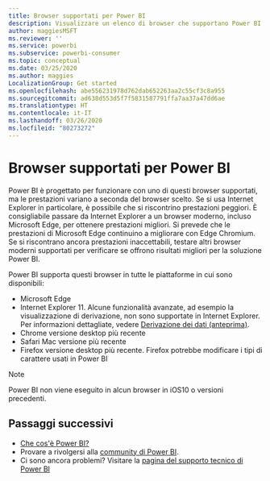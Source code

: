 ```yaml
---
title: Browser supportati per Power BI
description: Visualizzare un elenco di browser che supportano Power BI
author: maggiesMSFT
ms.reviewer: ''
ms.service: powerbi
ms.subservice: powerbi-consumer
ms.topic: conceptual
ms.date: 03/25/2020
ms.author: maggies
LocalizationGroup: Get started
ms.openlocfilehash: abe556231978d762dab652263aa2c55cf3c8a955
ms.sourcegitcommit: ad638d553d5f7f5831587791ffa7aa37a47dd6ae
ms.translationtype: HT
ms.contentlocale: it-IT
ms.lasthandoff: 03/26/2020
ms.locfileid: "80273272"
---
```

# <a name="supported-browsers-for-power-bi"></a>Browser supportati per Power BI

Power BI è progettato per funzionare con uno di questi browser supportati, ma le prestazioni variano a seconda del browser scelto. Se si usa Internet Explorer in particolare, è possibile che si riscontrino prestazioni peggiori. È consigliabile passare da Internet Explorer a un browser moderno, incluso Microsoft Edge, per ottenere prestazioni migliori. Si prevede che le prestazioni di Microsoft Edge continuino a migliorare con Edge Chromium. Se si riscontrano ancora prestazioni inaccettabili, testare altri browser moderni supportati per verificare se offrono risultati migliori per la soluzione Power BI.

Power BI supporta questi browser in tutte le piattaforme in cui sono disponibili:

- Microsoft Edge
- Internet Explorer 11. Alcune funzionalità avanzate, ad esempio la visualizzazione di derivazione, non sono supportate in Internet Explorer. Per informazioni dettagliate, vedere [Derivazione dei dati (anteprima)](collaborate-share/service-data-lineage.md).
- Chrome versione desktop più recente
- Safari Mac versione più recente
- Firefox versione desktop più recente. Firefox potrebbe modificare i tipi di carattere usati in Power BI 

> [!NOTE]
> Power BI non viene eseguito in alcun browser in iOS10 o versioni precedenti.

## <a name="next-steps"></a>Passaggi successivi
* [Che cos'è Power BI?](power-bi-overview.md)
* Provare a rivolgersi alla [community di Power BI](https://community.powerbi.com/).
* Ci sono ancora problemi? Visitare la [pagina del supporto tecnico di Power BI](https://powerbi.microsoft.com/support/)
